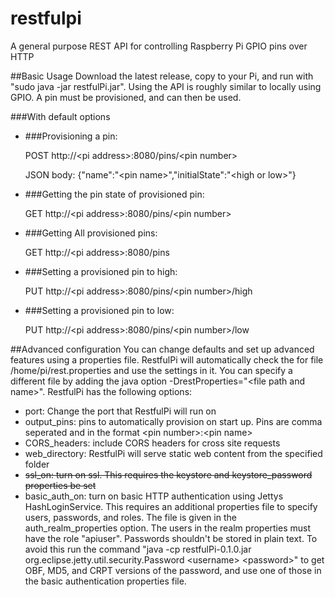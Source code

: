 # restfulpi
A general purpose REST API for controlling Raspberry Pi GPIO pins over HTTP

##Basic Usage
Download the latest release, copy to your Pi, and run with "sudo java -jar restfulPi.jar". Using the API is roughly similar to locally using GPIO. A pin must be provisioned, and can then be used.

###With default options

* ###Provisioning a pin:
  
    POST http://\<pi address\>:8080/pins/\<pin number\>
    
    JSON body: {"name":"\<pin name\>","initialState":"\<high or low\>"}
  
* ###Getting the pin state of provisioned pin:

    GET http://\<pi address\>:8080/pins/\<pin number\>
  
* ###Getting All provisioned pins:

    GET http://\<pi address\>:8080/pins
  
* ###Setting a provisioned pin to high:

    PUT http://\<pi address\>:8080/pins/\<pin number\>/high
  
* ###Setting a provisioned pin to low:

    PUT http://\<pi address\>:8080/pins/\<pin number\>/low
    
##Advanced configuration
You can change defaults and set up advanced features using a properties file. RestfulPi will automatically check the for file /home/pi/rest.properties and use the settings in it. You can specify a different file by adding the java option -DrestProperties="\<file path and name\>". RestfulPi has the following options:
* port: Change the port that RestfulPi will run on
* output_pins: pins to automatically provision on start up. Pins are comma seperated and in the format \<pin number\>:\<pin name\>
* CORS_headers: include CORS headers for cross site requests
* web_directory: RestfulPi will serve static web content from the specified folder
* ~~ssl_on: turn on ssl. This requires the keystore and keystore_password properties be set~~
* basic_auth_on: turn on basic HTTP authentication using Jettys HashLoginService. This requires an additional properties file to specify users, passwords, and roles. The file is given in the auth_realm_properties option. The users in the realm properties must have the role "apiuser". Passwords shouldn't be stored in plain text. To avoid this run the command "java -cp restfulPi-0.1.0.jar org.eclipse.jetty.util.security.Password \<username\> \<password\>" to get OBF, MD5, and CRPT versions of the password, and use one of those in the basic authentication properties file.
